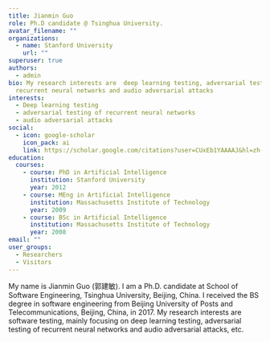 ```yaml
---
title: Jianmin Guo
role: Ph.D candidate @ Tsinghua University.
avatar_filename: ""
organizations:
  - name: Stanford University
    url: ""
superuser: true
authors:
  - admin
bio: My research interests are  deep learning testing, adversarial testing of
  recurrent neural networks and audio adversarial attacks
interests:
  - Deep learning testing
  - adversarial testing of recurrent neural networks
  - audio adversarial attacks
social:
  - icon: google-scholar
    icon_pack: ai
    link: https://scholar.google.com/citations?user=CUxEb1YAAAAJ&hl=zh-CN
education:
  courses:
    - course: PhD in Artificial Intelligence
      institution: Stanford University
      year: 2012
    - course: MEng in Artificial Intelligence
      institution: Massachusetts Institute of Technology
      year: 2009
    - course: BSc in Artificial Intelligence
      institution: Massachusetts Institute of Technology
      year: 2008
email: ""
user_groups:
  - Researchers
  - Visitors
---
```

My name is Jianmin Guo (郭建敏). I am a Ph.D. candidate at School of Software Engineering, Tsinghua University, Beijing, China. I received the BS degree in software engineering from Beijing University of Posts and Telecommunications, Beijing, China, in 2017. My research interests are software testing, mainly focusing on deep learning testing, adversarial testing of recurrent neural networks and audio adversarial attacks, etc.